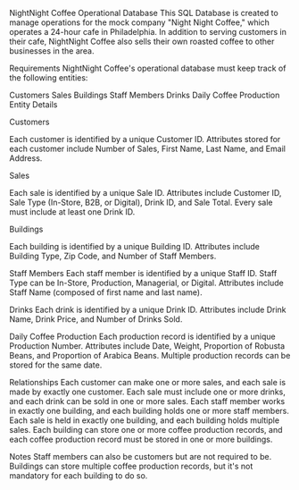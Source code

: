 NightNight Coffee Operational Database
This SQL Database is created to manage operations for the mock company "Night Night Coffee," which operates a 24-hour cafe in Philadelphia. In addition to serving customers in their cafe, NightNight Coffee also sells their own roasted coffee to other businesses in the area.

Requirements
NightNight Coffee's operational database must keep track of the following entities:

Customers
Sales
Buildings
Staff Members
Drinks
Daily Coffee Production
Entity Details

Customers

Each customer is identified by a unique Customer ID.
Attributes stored for each customer include Number of Sales, First Name, Last Name, and Email Address.

Sales

Each sale is identified by a unique Sale ID.
Attributes include Customer ID, Sale Type (In-Store, B2B, or Digital), Drink ID, and Sale Total.
Every sale must include at least one Drink ID.

Buildings

Each building is identified by a unique Building ID.
Attributes include Building Type, Zip Code, and Number of Staff Members.


Staff Members
Each staff member is identified by a unique Staff ID.
Staff Type can be In-Store, Production, Managerial, or Digital.
Attributes include Staff Name (composed of first name and last name).


Drinks
Each drink is identified by a unique Drink ID.
Attributes include Drink Name, Drink Price, and Number of Drinks Sold.


Daily Coffee Production
Each production record is identified by a unique Production Number.
Attributes include Date, Weight, Proportion of Robusta Beans, and Proportion of Arabica Beans.
Multiple production records can be stored for the same date.


Relationships
Each customer can make one or more sales, and each sale is made by exactly one customer.
Each sale must include one or more drinks, and each drink can be sold in one or more sales.
Each staff member works in exactly one building, and each building holds one or more staff members.
Each sale is held in exactly one building, and each building holds multiple sales.
Each building can store one or more coffee production records, and each coffee production record must be stored in one or more buildings.


Notes
Staff members can also be customers but are not required to be.
Buildings can store multiple coffee production records, but it's not mandatory for each building to do so.
